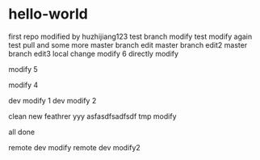# hello-world
first repo
modified by huzhijiang123
test branch modify
test modify again
test pull and some more
master branch edit
master branch edit2
master branch edit3
local change
modify 6
directly modify


modify 5

modify 4

dev modify 1
dev modify 2

clean
new feathrer
yyy
asfasdfsadfsdf
tmp modify

all done

remote dev modify
remote dev modify2
